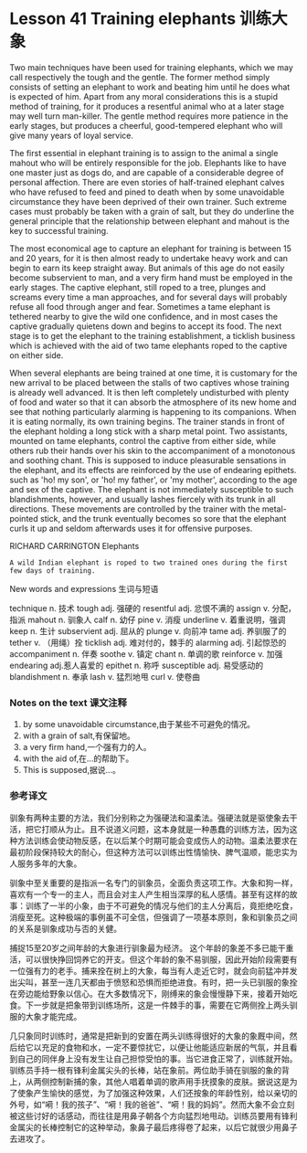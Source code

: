 # Lesson 41 Training elephants 训练大象
Two main techniques have been used for training elephants, which we may call respectively the tough and the gentle. The former method simply consists of setting an elephant to work and beating him until he does what is expected of him. Apart from any moral considerations this is a stupid method of training, for it produces a resentful animal who at a later stage may well turn man-killer. The gentle method requires more patience in the early stages, but produces a cheerful, good-tempered elephant who will give many years of loyal service.

The first essential in elephant training is to assign to the animal a single mahout who will be entirely responsible for the job. Elephants like to have one master just as dogs do, and are capable of a considerable degree of personal affection. There are even stories of half-trained elephant calves who have refused to feed and pined to death when by some unavoidable circumstance they have been deprived of their own trainer. Such extreme cases must probably be taken with a grain of salt, but they do underline the general principle that the relationship between elephant and mahout is the key to successful training.

The most economical age to capture an elephant for training is between 15 and 20 years, for it is then almost ready to undertake heavy work and can begin to earn its keep straight away. But animals of this age do not easily become subservient to man, and a very firm hand must be employed in the early stages. The captive elephant, still roped to a tree, plunges and screams every time a man approaches, and for several days will probably refuse all food through anger and fear. Sometimes a tame elephant is tethered nearby to give the wild one confidence, and in most cases the captive gradually quietens down and begins to accept its food. The next stage is to get the elephant to the training establishment, a ticklish business which is achieved with the aid of two tame elephants roped to the captive on either side.

When several elephants are being trained at one time, it is customary for the new arrival to be placed between the stalls of two captives whose training is already well advanced. It is then left completely undisturbed with plenty of food and water so that it can absorb the atmosphere of its new home and see that nothing particularly alarming is happening to its companions. When it is eating normally, its own training begins. The trainer stands in front of the elephant holding a long stick with a sharp metal point. Two assistants, mounted on tame elephants, control the captive from either side, while others rub their hands over his skin to the accompaniment of a monotonous and soothing chant. This is supposed to induce pleasurable sensations in the elephant, and its effects are reinforced by the use of endearing epithets. such as 'ho! my son', or 'ho! my father', or 'my mother', according to the age and sex of the captive. The elephant is not immediately susceptible to such blandishments, however, and usually lashes fiercely with its trunk in all directions. These movements are controlled by the trainer with the metal-pointed stick, and the trunk eventually becomes so sore that the elephant curls it up and seldom afterwards uses it for offensive purposes.

RICHARD CARRINGTON Elephants
	
	
	A wild Indian elephant is roped to two trained ones during the first few days of training.

New words and expressions 生词与短语

technique n. 技术
	tough adj. 强硬的
	resentful adj. 忿恨不满的
	assign v. 分配，指派
	mahout n. 驯象人
	calf n. 幼仔
	pine v. 消瘦
	underline v. 着重说明，强调
	keep n. 生计
	subservient adj. 屈从的
	plunge v. 向前冲
	tame adj. 养驯服了的
	tether v. （用绳）拴
	ticklish adj. 难对付的，棘手的
	alarming adj. 引起惊恐的
	accompaniment n. 伴奏
	soothe v. 镇定
	chant n. 单调的歌
	reinforce v. 加强
	endearing adj.惹人喜爱的
	epithet n. 称呼
	susceptible adj. 易受感动的
	blandishment n. 奉承
	lash v. 猛烈地甩
	curl v. 使卷曲

### Notes on the text 课文注释

1. by some unavoidable circumstance,由于某些不可避免的情况。
2. with a grain of salt,有保留地。
3. a very firm hand,一个强有力的人。
4. with the aid of,在...的帮助下。
5. This is supposed,据说...。

### 参考译文

驯象有两种主要的方法，我们分别称之为强硬法和温柔法。强硬法就是驱使象去干活，把它打顺从为止。且不说道义问题，这本身就是一种愚蠢的训练方法，因为这种方法训练会使动物反感，在以后某个时期可能会变成伤人的动物。温柔法要求在最初阶段保持较大的耐心，但这种方法可以训练出性情愉快、脾气温顺，能忠实为人服务多年的大象。

驯象中至关重要的是指派一名专门的驯象员，全面负责这项工作。大象和狗一样，喜欢有一个专一的主人，而且会对主人产生相当深厚的私人感情。甚至有这样的故事：训练了一半的小象，由于不可避免的情况与他们的主人分离后，竟拒绝吃食，消瘦至死。这种极端的事例虽不可全信，但强调了一项基本原则，象和驯象员之间的关系是驯象成功与否的关健。

捕捉15至20岁之间年龄的大象进行驯象最为经济。 这个年龄的象差不多已能干重活，可以很快挣回饲养它的开支。但这个年龄的象不易驯服，因此开始阶段需要有一位强有力的老手。捕来拴在树上的大象，每当有人走近它时，就会向前猛冲并发出尖叫，甚至一连几天都由于愤怒和恐惧而拒绝进食。有时，把一头已驯服的象拴在旁边能给野象以信心。在大多数情况下，刚缚来的象会慢慢静下来，接着开始吃食。下一步就是把象带到训练场所，这是一件棘手的事，需要在它两侧拴上两头驯服的大象才能完成。

几只象同时训练时，通常是把新到的安置在两头训练得很好的大象的象厩中间，然后给它以充足的食物和水，一定不要惊扰它，以便让他能适应新居的气氛，并且看到自己的同伴身上没有发生让自己担惊受怕的事。当它进食正常了，训练就开始。驯练员手持一根有锋利金属尖头的长棒，站在象前。两位助手骑在驯服的象的背上，从两侧控制新捕的象，其他人唱着单调的歌声用手抚摸象的皮肤。据说这是为了使象产生愉快的感觉，为了加强这种效果，人们还按象的年龄性别，给以亲切的外号，如“嗬！我的孩子”、“嗬！我的爸爸”、“嗬！我的妈妈”。然而大象不会立刻被这些讨好的话感动，而往往是用鼻子朝各个方向猛烈地甩动。训练员要用有锋利金属尖的长棒控制它的这种举动，象鼻子最后疼得卷了起来，以后它就很少用鼻子去进攻了。

